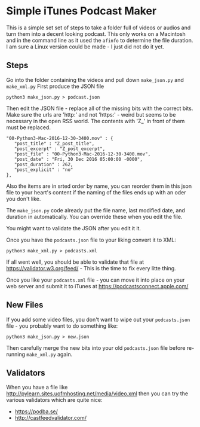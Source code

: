 # Simple iTunes Podcast Maker

This is a simple set set of steps to take a folder full of videos or audios and turn them into a decent looking podcast.  This only
works on a Macintosh and in the command line as it used the `afinfo` to determine the file duration.  I am sure a Linux version could be made - I just did not do it yet.

Steps
-----

Go into the folder containing the videos and pull down `make_json.py` and `make_xml.py`  First produce the JSON file

    python3 make_json.py > podcast.json

Then edit the JSON file - replace all of the missing bits with the correct bits.  Make sure the urls are 'http:' and
not 'https:' - weird but seems to be necessary in the open RSS world.   The contents with 'Z\_' in front of them
must be replaced.

    "00-Python3-Mac-2016-12-30-3400.mov" : {
       "post_title" : "Z_post_title",
       "post_excerpt" : "Z_post_excerpt",
       "post_file" : "00-Python3-Mac-2016-12-30-3400.mov",
       "post_date" : "Fri, 30 Dec 2016 05:00:00 -0000",
       "post_duration" : 262,
       "post_explicit" : "no"
    },

Also the items are in srted order by name, you can reorder them in this json file to your heart's content if the naming
of the files ends up with an oder you don't like. 

The `make_json.py` code already put the file name, last modified date, and duration 
in automatically.  You can override these when you edit the file.

You might want to validate the JSON after you edit it it.

Once you have the `podcasts.json` file to your liking convert it to XML:

    python3 make_xml.py > podcasts.xml

If all went well, you should be able to validate that file at https://validator.w3.org/feed/ - 
This is the time to fix every litte thing.

Once you like your `podcasts.xml` file - you can move it into place on your web server and submit it to
iTunes at https://podcastsconnect.apple.com/

New Files
---------

If you add some video files, you don't want to wipe out your `podcasts.json` file - you probably want to do something
like:

    python3 make_json.py > new.json
    
Then carefully merge the new bits into your old `podcasts.json` file before re-running `make_xml.py` again.

Validators
----------

When you have a file like http://pylearn.sites.uofmhosting.net/media/video.xml then you can try the various validators
which are quite nice:

* https://podba.se/
* http://castfeedvalidator.com/


